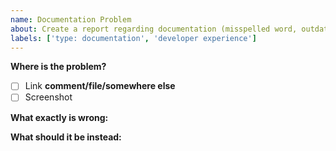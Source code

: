 ```yaml
---
name: Documentation Problem
about: Create a report regarding documentation (misspelled word, outdated info, broken link, missing documentation...)
labels: ['type: documentation', 'developer experience']
---
```


**Where is the problem?**

- [ ] Link **comment/file/somewhere else**
- [ ] Screenshot

**What exactly is wrong:**

**What should it be instead:**

<!--Please consider adding a `good first issue`/`type: 5 min fix` labels if you think this is a simple enough fix-->
